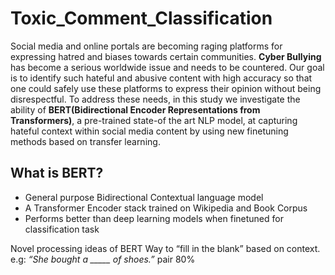 # Toxic_Comment_Classification

Social media and online portals are becoming raging platforms for expressing hatred and biases towards certain communities. **Cyber Bullying** has become a serious worldwide issue and needs to be countered. Our goal is to identify such hateful and abusive content with high accuracy so that one could safely use these platforms to express their opinion without being disrespectful. To address these needs, in this study we investigate the ability of **BERT(Bidirectional Encoder Representations from Transformers)**, a pre-trained state-of the art NLP model, at capturing hateful context within social media content by using new finetuning methods based on transfer learning.

## What is BERT?
* General purpose Bidirectional Contextual language model
* A Transformer Encoder stack trained on Wikipedia and Book Corpus
* Performs better than deep learning models when finetuned for classification task

Novel processing ideas of BERT
Way to “fill in the blank” based on context. e.g: *“She bought a _____ of shoes.”* pair 80% 
